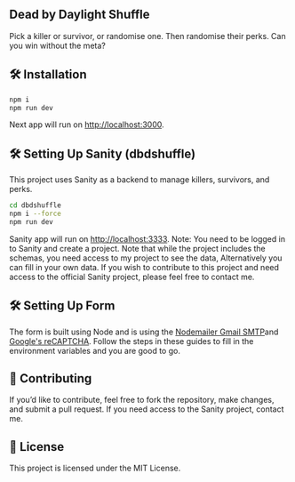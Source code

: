## Dead by Daylight Shuffle

Pick a killer or survivor, or randomise one. Then randomise their perks. Can you win without the meta?

## 🛠 Installation

```bash
npm i
npm run dev
```

Next app will run on [http://localhost:3000](http://localhost:3000).

## 🛠 Setting Up Sanity (dbdshuffle)

This project uses Sanity as a backend to manage killers, survivors, and perks.

```bash
cd dbdshuffle
npm i --force
npm run dev
```

Sanity app will run on [http://localhost:3333](http://localhost:3333).
Note: You need to be logged in to Sanity and create a project. Note that while the project includes the schemas, you need access to my project to see the data, Alternatively you can fill in your own data. If you wish to contribute to this project and need access to the official Sanity project, please feel free to contact me.

## 🛠 Setting Up Form

The form is built using Node and is using the [Nodemailer Gmail SMTP](https://www.nodemailer.com/usage/using-gmail/)and [Google's reCAPTCHA](https://developers.google.com/recaptcha/intro). Follow the steps in these guides to fill in the environment variables and you are good to go.

## 🚀 Contributing

If you’d like to contribute, feel free to fork the repository, make changes, and submit a pull request. If you need access to the Sanity project, contact me.

## 📜 License

This project is licensed under the MIT License.

